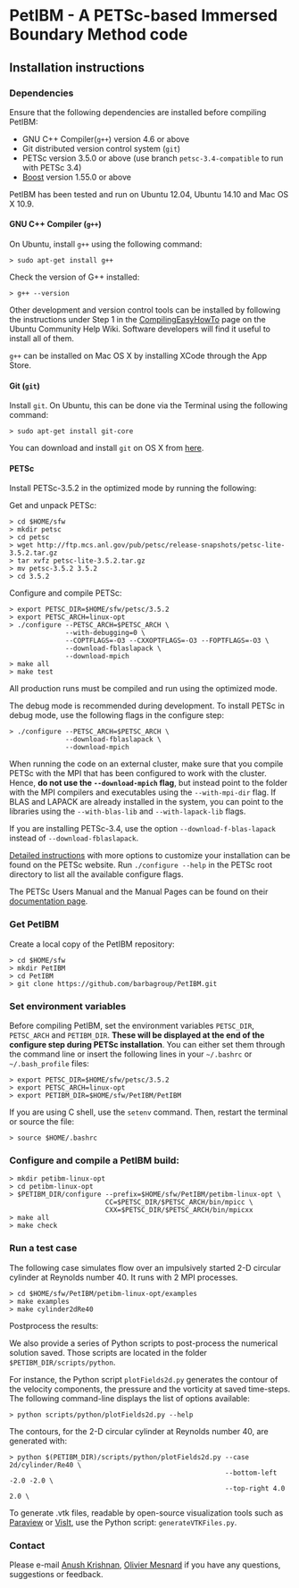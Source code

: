 PetIBM - A PETSc-based Immersed Boundary Method code
====================================================

Installation instructions
-------------------------

### Dependencies

Ensure that the following dependencies are installed before compiling PetIBM:

* GNU C++ Compiler(`g++`) version 4.6 or above
* Git distributed version control system (`git`)
* PETSc version 3.5.0 or above (use branch `petsc-3.4-compatible` to run with PETSc 3.4)
* [Boost](http://www.boost.org) version 1.55.0 or above

PetIBM has been tested and run on Ubuntu 12.04, Ubuntu 14.10 and Mac OS X 10.9.

#### GNU C++ Compiler (`g++`)

On Ubuntu, install `g++` using the following command:

    > sudo apt-get install g++

Check the version of G++ installed:

    > g++ --version

Other development and version control tools can be installed by following the instructions under Step 1 in the 
[CompilingEasyHowTo](https://help.ubuntu.com/community/CompilingEasyHowTo) page on the Ubuntu Community Help Wiki. 
Software developers will find it useful to install all of them.

`g++` can be installed on Mac OS X by installing XCode through the App Store.

#### Git (`git`)

Install `git`. On Ubuntu, this can be done via the Terminal using the following command:

    > sudo apt-get install git-core

You can download and install `git` on OS X from [here](http://git-scm.com/download/mac).

#### PETSc

Install PETSc-3.5.2 in the optimized mode by running the following:

Get and unpack PETSc:

    > cd $HOME/sfw
    > mkdir petsc
    > cd petsc
    > wget http://ftp.mcs.anl.gov/pub/petsc/release-snapshots/petsc-lite-3.5.2.tar.gz
    > tar xvfz petsc-lite-3.5.2.tar.gz
    > mv petsc-3.5.2 3.5.2
    > cd 3.5.2

Configure and compile PETSc:
    
    > export PETSC_DIR=$HOME/sfw/petsc/3.5.2
    > export PETSC_ARCH=linux-opt
    > ./configure --PETSC_ARCH=$PETSC_ARCH \
                  --with-debugging=0 \
                  --COPTFLAGS=-O3 --CXXOPTFLAGS=-O3 --FOPTFLAGS=-O3 \
                  --download-fblaslapack \
                  --download-mpich
    > make all
    > make test

All production runs must be compiled and run using the optimized mode.

The debug mode is recommended during development. To install PETSc in debug mode, use the following flags in the 
configure step:

    > ./configure --PETSC_ARCH=$PETSC_ARCH \
                  --download-fblaslapack \
                  --download-mpich

When running the code on an external cluster, make sure that you compile PETSc with the MPI that has been configured to 
work with the cluster. Hence, **do not use the `--download-mpich` flag**, but instead point to the folder with the MPI 
compilers and executables using the `--with-mpi-dir` flag. If BLAS and LAPACK are already installed in the system, you 
can point to the libraries using the `--with-blas-lib` and `--with-lapack-lib` flags.

If you are installing PETSc-3.4, use the option `--download-f-blas-lapack` instead of `--download-fblaslapack`.

[Detailed instructions](http://www.mcs.anl.gov/petsc/documentation/installation.html) with more options to customize 
your installation can be found on the PETSc website. Run `./configure --help` in the PETSc root directory to list all 
the available configure flags.

The PETSc Users Manual and the Manual Pages can be found on their 
[documentation page](http://www.mcs.anl.gov/petsc/documentation/index.html).


### Get PetIBM

Create a local copy of the PetIBM repository:

    > cd $HOME/sfw
    > mkdir PetIBM
    > cd PetIBM
    > git clone https://github.com/barbagroup/PetIBM.git

### Set environment variables

Before compiling PetIBM, set the environment variables `PETSC_DIR`, `PETSC_ARCH` and `PETIBM_DIR`.
**These will be displayed at the end of the configure step during PETSc installation**. 
You can either set them through the command line or insert the following lines in your `~/.bashrc` or `~/.bash_profile` files:

    > export PETSC_DIR=$HOME/sfw/petsc/3.5.2
    > export PETSC_ARCH=linux-opt
    > export PETIBM_DIR=$HOME/sfw/PetIBM/PetIBM

If you are using C shell, use the `setenv` command.
Then, restart the terminal or source the file:

    > source $HOME/.bashrc

### Configure and compile a PetIBM build:

    > mkdir petibm-linux-opt
    > cd petibm-linux-opt
    > $PETIBM_DIR/configure --prefix=$HOME/sfw/PetIBM/petibm-linux-opt \
                            CC=$PETSC_DIR/$PETSC_ARCH/bin/mpicc \
                            CXX=$PETSC_DIR/$PETSC_ARCH/bin/mpicxx
    > make all
    > make check

### Run a test case

The following case simulates flow over an impulsively started 2-D circular cylinder at Reynolds number 40. It runs with 
2 MPI processes.

    > cd $HOME/sfw/PetIBM/petibm-linux-opt/examples
    > make examples
    > make cylinder2dRe40

Postprocess the results:

We also provide a series of Python scripts to post-process the numerical solution saved. Those scripts are located in the folder `$PETIBM_DIR/scripts/python`.

For instance, the Python script `plotFields2d.py` generates the contour of the velocity components, the pressure and the vorticity at saved time-steps. The following command-line displays the list of options available:

    > python scripts/python/plotFields2d.py --help

The contours, for the 2-D circular cylinder at Reynolds number 40, are generated with:

    > python $(PETIBM_DIR)/scripts/python/plotFields2d.py --case 2d/cylinder/Re40 \
                                                          --bottom-left -2.0 -2.0 \
                                                          --top-right 4.0 2.0 \

To generate .vtk files, readable by open-source visualization tools such as [Paraview](http://www.paraview.org/) or [VisIt](https://wci.llnl.gov/simulation/computer-codes/visit/), use the Python script: `generateVTKFiles.py`.

### Contact

Please e-mail [Anush Krishnan](mailto:k.anush@gmail.com), [Olivier Mesnard](mailto:mesnardo@gwu.edu) if you have any questions, suggestions or feedback.
